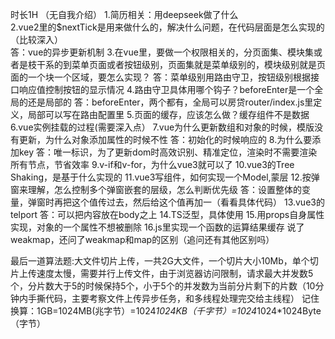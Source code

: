 时长1H
（无自我介绍）
1.简历相关：用deepseek做了什么  
2.vue2里的$nextTick是用来做什么的，解决什么问题，在代码层面是怎么实现的（比较深入）  
答：vue的异步更新机制
3.在vue里，要做一个权限相关的，分页面集、模块集或者是枝干系的到菜单页面或者按钮级别，页面集就是菜单级别的，模块级别就是页面的一个块一个区域，要怎么实现？
答：菜单级别用路由守卫，按钮级别根据接口响应值控制按钮的显示情况
4.路由守卫具体用哪个钩子？beforeEnter是一个全局的还是局部的
答：beforeEnter，两个都有，全局可以房贷router/index.js里定义，局部可以写在路由配置里
5.页面的缓存，应该怎么做？缓存组件不是数据
6.vue实例挂载的过程(需要深入点）
7.vue为什么更新数组和对象的时候，模版没有更新，为什么对象添加属性的时候不性
答：初始化的时候响应的
8.为什么要添加key
答：唯一标识，为了更新dom时高效识别、精准定位，渲染时不需要渲染所有节点，节省效率
9.v-if和v-for，为什么vue3就可以了
10.vue3的Tree Shaking，是基于什么实现的
11.vue3写组件，如何实现一个Model,蒙层
12.按弹窗来理解，怎么控制多个弹窗嵌套的层级，怎么判断优先级
答：设置整体的变量，弹窗时再把这个值传过去，然后给这个值再加一（看看具体代码）
13.vue3的telport
答：可以把内容放在body之上
14.TS泛型，具体使用
15.用props自身属性实现，对象的一个属性不想被删除
16.js里实现一个函数的运算结果缓存
说了weakmap，还问了weakmap和map的区别（追问还有其他区别吗）

最后一道算法题:大文件切片上传，一共2G大文件，一个切片大小10Mb，单个切片上传速度太慢，需要并行上传文件，由于浏览器访问限制，请求最大并发数5个，分片数大于5的时候保持5个，小于5个的并发数为当前分片剩下的片数（10分钟内手撕代码，主要考察文件上传异步任务，和多线程处理完交给主线程）
记住换算：1GB=1024MB(兆字节）=1024*1024KB（千字节）=1024*1024*1024Byte（字节）

